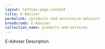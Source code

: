```yaml
---
layout: leftnav-page-content
title: E-Advisor
permalink: /products-and-services/e-advisor/
breadcrumb: E-Adviser
collection_name: products-and-services
---
```

E-Adviser Description
